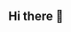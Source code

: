 ## Hi there 👋

<!--
**chellzyleonor/chellzyleonor** is a ✨ _special_ ✨ repository because its `README.md` (this file) appears on your GitHub profile.

Here are some ideas to get you started:

- 🔭 I’m currently working on smart bocker for phishing websites
- 🌱 I’m currently learning cyber security
- 🤔 I’m looking for help with making my smart blocker unique
-->
